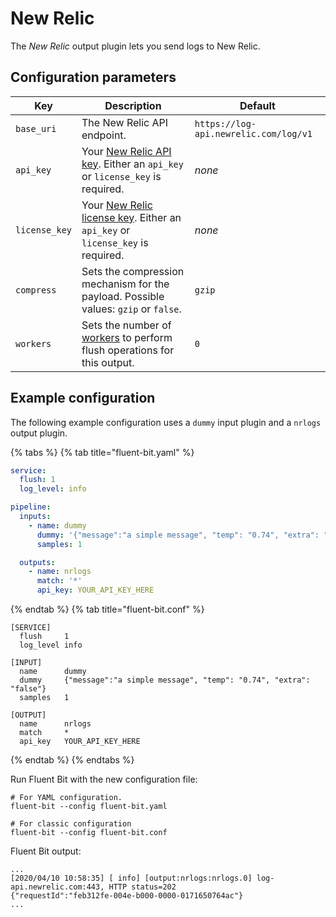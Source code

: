 # New Relic

The _New Relic_ output plugin lets you send logs to New Relic.

## Configuration parameters

| Key | Description | Default |
| --- | ----------- | ------- |
| `base_uri` | The New Relic API endpoint. | `https://log-api.newrelic.com/log/v1`|
| `api_key` | Your [New Relic API key](https://docs.newrelic.com/docs/apis/intro-apis/new-relic-api-keys/). Either an `api_key` or `license_key` is required.| _none_ |
| `license_key` | Your [New Relic license key](https://docs.newrelic.com/docs/apis/intro-apis/new-relic-api-keys/). Either an `api_key` or `license_key` is required. | _none_ |
| `compress` | Sets the compression mechanism for the payload. Possible values: `gzip` or `false`. | `gzip` |
| `workers` | Sets the number of [workers](../../administration/multithreading.md#outputs) to perform flush operations for this output. | `0` |

## Example configuration

The following example configuration uses a `dummy` input plugin and a `nrlogs` output plugin.

{% tabs %}
{% tab title="fluent-bit.yaml" %}

```yaml
service:
  flush: 1
  log_level: info

pipeline:
  inputs:
    - name: dummy
      dummy: '{"message":"a simple message", "temp": "0.74", "extra": "false"}'
      samples: 1

  outputs:
    - name: nrlogs
      match: '*'
      api_key: YOUR_API_KEY_HERE
```

{% endtab %}
{% tab title="fluent-bit.conf" %}

```text
[SERVICE]
  flush     1
  log_level info

[INPUT]
  name      dummy
  dummy     {"message":"a simple message", "temp": "0.74", "extra": "false"}
  samples   1

[OUTPUT]
  name      nrlogs
  match     *
  api_key   YOUR_API_KEY_HERE
```

{% endtab %}
{% endtabs %}

Run Fluent Bit with the new configuration file:

```shell
# For YAML configuration.
fluent-bit --config fluent-bit.yaml

# For classic configuration
fluent-bit --config fluent-bit.conf
```

Fluent Bit output:

```text
...
[2020/04/10 10:58:35] [ info] [output:nrlogs:nrlogs.0] log-api.newrelic.com:443, HTTP status=202
{"requestId":"feb312fe-004e-b000-0000-0171650764ac"}
...
```
